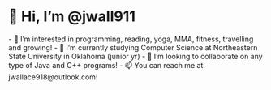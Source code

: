 <h1> 👋 Hi, I’m @jwall911</h1>
- 👀 I’m interested in programming, reading, yoga, MMA, fitness, travelling and growing!
- 🌱 I’m currently studying Computer Science at Northeastern State University in Oklahoma (junior yr)
- 💞️ I’m looking to collaborate on any type of Java and C++ programs! 
- 📫 You can reach me at jwallace918@outlook.com!
<!---
jwall911/jwall911 is a ✨ special ✨ repository because its `README.md` (this file) appears on your GitHub profile.
You can click the Preview link to take a look at your changes.
--->
